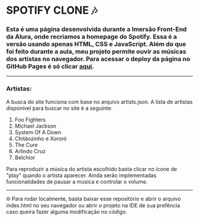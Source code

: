 # SPOTIFY CLONE 🎶

### Esta é uma página desenvolvida durante a Imersão Front-End da Alura, onde recriamos a homepage do Spotify. Essa é a versão usando apenas HTML, CSS e JavaScript. Além do que foi feito durante a aula, meu projeto permite ouvir as músicas dos artistas no navegador. Para acessar o deploy da página no GitHub Pages é só clicar <a href="">aqui</a>.

<hr>

### Artistas:
A busca do site funciona com base no arquivo artists.json. A lista de artistas disponível para buscar no site é a seguinte:
1. Foo Fighters
2. Michael Jackson
3. System Of A Down
4. Chitãozinho e Xororó
5. The Cure
6. Arlindo Cruz
7. Belchior

Para reproduzir a música do artista escolhido basta clicar no ícone de "play" quando o artista aparecer. Ainda serão implementadas funcionalidades de pausar a música e controlar o volume.

<hr>

🌐 Para rodar localmente, basta baixar esse repositório e abrir o arquivo index.html no seu navegador ou abrir o projeto na IDE de sua prefência caso queira fazer alguma modificação no código.